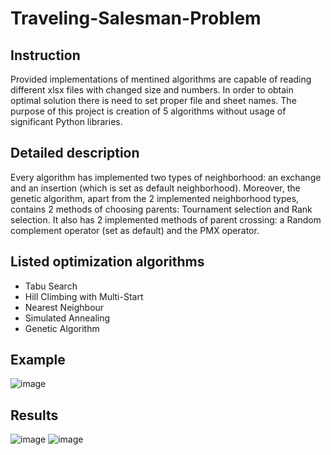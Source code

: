 # Traveling-Salesman-Problem
## Instruction
Provided implementations of mentined algorithms are capable of reading different xlsx files with changed size and numbers. In order to obtain optimal solution there is need to set proper file and sheet names.
The purpose of this project is creation of 5 algorithms without usage of significant Python libraries.

## Detailed description
Every algorithm has implemented two types of neighborhood: an exchange and an insertion (which is set as
default neighborhood). Moreover, the genetic algorithm, apart from the 2 implemented neighborhood types, contains
2 methods of choosing parents: Tournament selection and Rank selection. It also has
2 implemented methods of parent crossing: a Random complement operator (set
as default) and the PMX operator.

## Listed optimization algorithms
- Tabu Search
- Hill Climbing with Multi-Start
- Nearest Neighbour
- Simulated Annealing
- Genetic Algorithm

## Example
![image](https://user-images.githubusercontent.com/61807667/167274168-d2b0d9da-32ba-463d-aec1-af1ccaca5539.png)
## Results
![image](https://user-images.githubusercontent.com/61807667/167274129-ec2488b0-7b87-46e0-8306-7842c98acc81.png)
![image](https://user-images.githubusercontent.com/61807667/167274221-d33f6188-3488-4c47-a487-5b2308ff3769.png)

